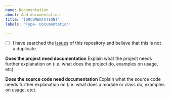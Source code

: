```yaml
---
name: Documentation
about: Add documentation
title: '[DOCUMENTATION]'
labels: 'Type- Documentation'

---
```


- [ ] I have searched the [issues](https://github.com/coatk1/playground/issues) of this repository and believe that this is not a duplicate.

**Does the project need documentation**
Explain what the project needs further explanation on (i.e. what does the project do, examples on usage, etc).

**Does the source code need documentation**
Explain what the source code needs further explanation on (i.e. what does a module or class do, examples on usage, etc).
